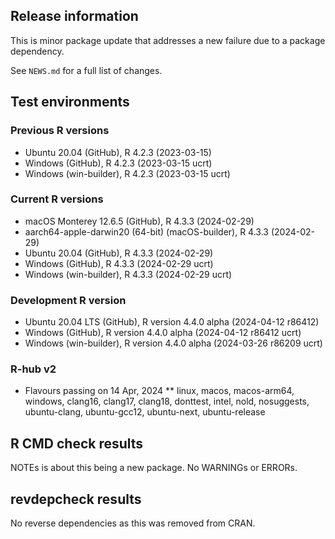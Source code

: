 ## Release information

This is minor package update that addresses a new failure due to a package dependency. 

See `NEWS.md` for a full list of changes.

## Test environments

  
### Previous R versions
* Ubuntu 20.04                 (GitHub), R 4.2.3 (2023-03-15)
* Windows                      (GitHub), R 4.2.3 (2023-03-15 ucrt)
* Windows                 (win-builder), R 4.2.3 (2023-03-15 ucrt)

### Current R versions
* macOS Monterey 12.6.5                  (GitHub), R 4.3.3 (2024-02-29)
* aarch64-apple-darwin20 (64-bit) (macOS-builder), R 4.3.3 (2024-02-29)
* Ubuntu 20.04                           (GitHub), R 4.3.3 (2024-02-29)
* Windows                                (GitHub), R 4.3.3 (2024-02-29 ucrt)
* Windows                           (win-builder), R 4.3.3 (2024-02-29 ucrt)

### Development R version
* Ubuntu 20.04 LTS             (GitHub), R version 4.4.0 alpha (2024-04-12 r86412)
* Windows                      (GitHub), R version 4.4.0 alpha (2024-04-12 r86412 ucrt)
* Windows                 (win-builder), R version 4.4.0 alpha (2024-03-26 r86209 ucrt)

### R-hub v2
* Flavours passing on 14 Apr, 2024
** linux, macos, macos-arm64, windows, clang16, clang17, clang18, donttest, intel,
  nold, nosuggests, ubuntu-clang, ubuntu-gcc12, ubuntu-next, ubuntu-release

## R CMD check results

NOTEs is about this being a new package. No WARNINGs or ERRORs.

## revdepcheck results

No reverse dependencies as this was removed from CRAN.
